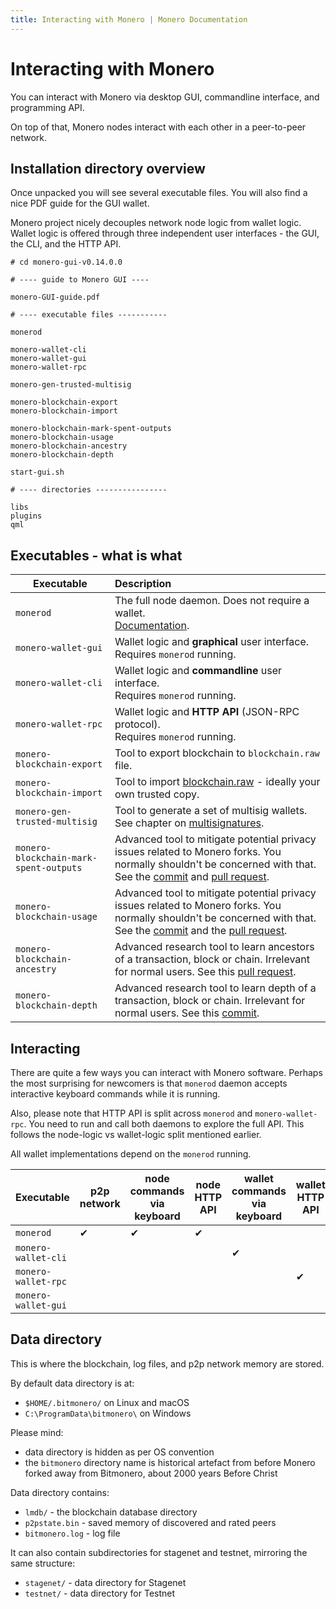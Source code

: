 ```yaml
---
title: Interacting with Monero | Monero Documentation
---
```

# Interacting with Monero

You can interact with Monero via desktop GUI, commandline interface, and programming API.

On top of that, Monero nodes interact with each other in a peer-to-peer network. 

## Installation directory overview

Once unpacked you will see several executable files. You will also find a nice PDF guide for the GUI wallet.  

Monero project nicely decouples network node logic from wallet logic.
Wallet logic is offered through three independent user interfaces - the GUI, the CLI, and the HTTP API.

```
# cd monero-gui-v0.14.0.0

# ---- guide to Monero GUI ----

monero-GUI-guide.pdf

# ---- executable files -----------

monerod

monero-wallet-cli
monero-wallet-gui
monero-wallet-rpc

monero-gen-trusted-multisig

monero-blockchain-export
monero-blockchain-import

monero-blockchain-mark-spent-outputs
monero-blockchain-usage
monero-blockchain-ancestry
monero-blockchain-depth

start-gui.sh

# ---- directories ----------------

libs
plugins
qml
```

## Executables - what is what

| Executable                 | Description  
| -------------------------- |:-----------------------------------------------------------------------------------------------------------------------------------
| `monerod`                  | The full node daemon. Does not require a wallet. <br />[Documentation](/interacting/monerod-reference/).
| `monero-wallet-gui`        | Wallet logic and __graphical__ user interface. <br />Requires `monerod` running.
| `monero-wallet-cli`        | Wallet logic and __commandline__ user interface. <br />Requires `monerod` running.
| `monero-wallet-rpc`        | Wallet logic and __HTTP API__ (JSON-RPC protocol). <br />Requires `monerod` running.
| `monero-blockchain-export` | Tool to export blockchain to `blockchain.raw` file.
| `monero-blockchain-import` | Tool to import [blockchain.raw](https://downloads.getmonero.org/blockchain.raw) - ideally your own trusted copy.
| `monero-gen-trusted-multisig`          | Tool to generate a set of multisig wallets. <br />See chapter on [multisignatures](/multisignature).
| `monero-blockchain-mark-spent-outputs` | Advanced tool to mitigate potential privacy issues related to Monero forks. You normally shouldn't be concerned with that.<br />See the [commit](https://github.com/monero-project/monero/commit/df6fad4c627b99a5c3e2b91b69a0a1cc77c4be14#diff-0410fba131d9a7024ed4dcf9fb4a4e07) and [pull request](https://github.com/monero-project/monero/pull/3322).
| `monero-blockchain-usage`              | Advanced tool to mitigate potential privacy issues related to Monero forks. You normally shouldn't be concerned with that.<br />See the [commit](https://github.com/monero-project/monero/commit/0590f62ab64cf023d397b995072035986931a6b4) and the [pull request](https://github.com/monero-project/monero/pull/3322).
| `monero-blockchain-ancestry`           | Advanced research tool to learn ancestors of a transaction, block or chain. Irrelevant for normal users. See this [pull request](https://github.com/monero-project/monero/pull/4147/files). 
| `monero-blockchain-depth`              | Advanced research tool to learn depth of a transaction, block or chain. Irrelevant for normal users. See this [commit](https://github.com/monero-project/monero/commit/289880d82d3cb206a2cf4ae67d2deacdab43d4f4#diff-34abcc1a0c100efb273bf36fb95ebfa0).

## Interacting

There are quite a few ways you can interact with Monero software.
Perhaps the most surprising for newcomers is that `monerod` daemon accepts interactive keyboard commands while it is running.

Also, please note that HTTP API is split across `monerod` and `monero-wallet-rpc`. You need to run and call both daemons to explore the full API.
This follows the node-logic vs wallet-logic split mentioned earlier.   

All wallet implementations depend on the `monerod` running.

| Executable                 | p2p network         | node commands via keyboard | node HTTP API | wallet commands via keyboard | wallet HTTP API | wallet via GUI 
| -------------------------- | ------------------- | -------------------------- | ------------- | ---------------------------- | --------------- | --------------
| `monerod`                  | ✔                   | ✔                          | ✔             |                              |                 |
| `monero-wallet-cli`        |                     |                            |               | ✔                            |                 |
| `monero-wallet-rpc`        |                     |                            |               |                              | ✔               |
| `monero-wallet-gui`        |                     |                            |               |                              |                 | ✔

## Data directory

This is where the blockchain, log files, and p2p network memory are stored.

By default data directory is at:

* `$HOME/.bitmonero/` on Linux and macOS
* `C:\ProgramData\bitmonero\` on Windows

Please mind:

* data directory is hidden as per OS convention
* the `bitmonero` directory name is historical artefact from before Monero forked away from Bitmonero, about 2000 years Before Christ

Data directory contains:

* `lmdb/` - the blockchain database directory
* `p2pstate.bin` - saved memory of discovered and rated peers
* `bitmonero.log` - log file

It can also contain subdirectories for stagenet and testnet, mirroring the same structure:

* `stagenet/` - data directory for Stagenet
* `testnet/` - data directory for Testnet
